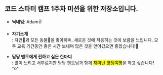 ## 코드 스타터 캠프 1주차 미션을 위한 저장소입니다.

- **닉네임**: Adam✌️<br>

- **자기소개**<br> : 자연🌿과 모든 동물🦊을 좋아하며, 새로운 것에 적응하는 것에 보람을 느낍니다. 모두 교육 기간동안 좋은 시간 보내며 많은 것을 얻어갔으면 좋겠습니다!🚀<br>

- **담당 멘토에게 전하고 싶은 한마디**<br> : 많이 느리고 서투르지만 담당 멘토님과 함께 <mark>재미난 코딩여행</mark>을 하고 싶습니다! ^o^